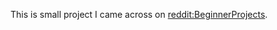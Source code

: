

This is small project I came across on [reddit:BeginnerProjects](https://www.reddit.com/r/beginnerprojects/comments/4n9hne/project_idea_alarm_clock/). 


